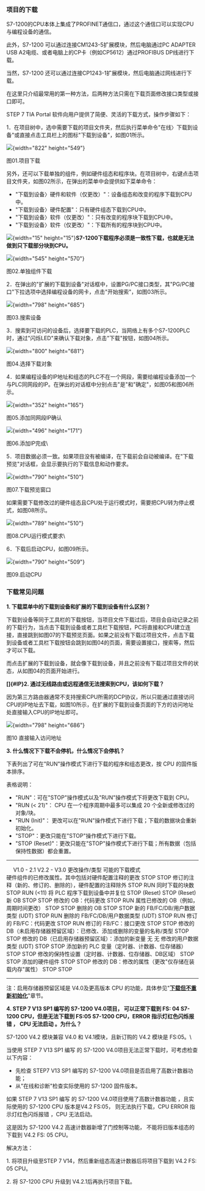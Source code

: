 ### 项目的下载

S7-1200的CPU本体上集成了PROFINET通信口，通过这个通信口可以实现CPU与编程设备的通信。

此外，S7-1200 可以通过连接CM1243-5扩展模块，然后电脑通过PC ADAPTER USB
A2电缆、或者电脑上的CP卡（例如CP5612）通过PROFIBUS DP线进行下载。

当然，S7-1200 还可以通过连接CP1243-1扩展模块，然后电脑通过网线进行下载。

在这里只介绍最常用的第一种方法，后两种方法只需在下载页面修改接口类型或接口即可。

STEP 7 TIA Portal 软件向用户提供了简便、灵活的下载方式，操作步骤如下：

1．在项目树中，选中需要下载的项目文件夹，然后执行菜单命令\"在线〉下载到设备\"或直接点击工具栏上的图标\"下载到设备\"，如图01所示。

![](images/4-1.png){width="822" height="549"}

图01.项目下载

另外，还可以下载单独的组件，例如硬件组态和程序块。在项目树中，右键点击项目文件夹，如图02所示，在弹出的菜单中会提供如下菜单命令：

-   \"下载到设备〉硬件和软件（仅更改）\"：设备组态和改变的程序下载到CPU中。
-   \"下载到设备〉硬件配置\"：只有硬件组态下载到CPU中。
-   \"下载到设备〉软件（仅更改）\"：只有改变的程序块下载到CPU中。
-   \"下载到设备〉软件（仅更改）\"：下载所有的程序块到CPU中。

![](images/3.gif){width="15"
height="15"}**S7-1200下载程序必须是一致性下载，也就是无法做到只下载部分块到CPU。**

![](images/4-2.png){width="545" height="570"}

图02.单独组件下载

2．在弹出的\"扩展的下载到设备\"对话框中，设置PG/PC接口类型，其\"PG/PC接口\"下拉选项中选择编程设备的网卡，点击\"开始搜索\"，如图03所示。

![](images/4-3.png){width="798" height="685"}

图03.搜索设备

3．搜索到可访问的设备后，选择要下载的PLC，当网络上有多个S7-1200PLC时，通过\"闪烁LED\"来确认下载对象，点击\"下载\"按钮，如图04所示。

![](images/4-4.png){width="800" height="681"}

图04.选择下载对象

4．如果编程设备的IP地址和组态的PLC不在一个网段，需要给编程设备添加一个与PLC同网段的IP。在弹出的对话框中分别点击\"是\"和\"确定\"，如图05和图06所示。

![](images/4-5.jpg){width="352" height="165"}

图05.添加同网段IP确认

![](images/4-6.jpg){width="496" height="171"}

图06.添加IP完成\

5．项目数据必须一致。如果项目没有被编译，在下载前会自动被编译。在\"下载预览\"对话框，会显示要执行的下载信息和动作要求。

![](images/4-7.png){width="790" height="510"}

图07.下载预览窗口

如果需要下载修改过的硬件组态且CPU处于运行模式时，需要把CPU转为停止模式，如图08所示。

![](images/4-8.png){width="789" height="510"}

图08.CPU运行模式要求\

6．下载后启动CPU，如图09所示。

![](images/4-9.png){width="790" height="509"}

图09.启动CPU

### 下载常见问题

**1. 下载菜单中的下载到设备和扩展的下载到设备有什么区别？**

下载到设备等同于工具栏的下载按钮，当项目文件下载过后，项目会自动记录之前的下载行为，当点击下载到设备或者工具栏下载按钮，PC将直接和CPU建立连接，直接跳到如图07的下载预览页面。如果之前没有下载过项目文件，点击下载到设备或者工具栏下载按钮会跳到如图04的页面，需要设置接口，搜索等，然后才可以下载。

而点击扩展的下载到设备，就会像下载到设备，并且之前没有下载过项目文件的状态，从如图04的页面开始进行。

**[]{#IP}2. 通过无线路由或远程通信无法搜索到CPU，该如何下载？**

因为第三方路由器通常不支持搜索CPU所需的DCP协议，所以只能通过直接访问CPU的IP地址去下载，如图10所示，在扩展的下载到设备页面的下方的访问地址处直接输入CPU的IP地址即可。

![](images/4-10.png){width="798" height="686"}

图10 直接输入访问地址

**3. 什么情况下下载不会停机，什么情况下会停机？**

下表列出了可在\"RUN\"操作模式下进行下载的程序和组态更改，按 CPU
的固件版本排序。

表格说明：

-   \"RUN\"：可在\"STOP\"操作模式以及\"RUN\"操作模式下将更改下载到 CPU。
-   \"RUN (\< 21)\"： CPU 在一个程序周期中最多可以集成 20
    个全新或修改过的对象/块。
-   \"RUN (Init)\"：
    更改可以在\"RUN\"操作模式下进行下载；下载的数据块会重新初始化。
-   \"STOP\"：更改只能在\"STOP\"操作模式下进行下载。
-   \"STOP
    (Reset)\"：更改只能在\"STOP\"操作模式下进行下载；所有数据（包括保持性数据）都会重置。

  ------------------------------------------------------------------------ ----------------- --------------
  　                                                                       V1.0 - 2.1        V2.2 - V3.0
  更改操作/类型                                                            可能的下载模式    
  硬件组件的已修改属性。其中包括对硬件配置注释的更改                       STOP              STOP
  修订的注释（新的、修订的、删除的），硬件配置的注释除外                   STOP              RUN
  同时下载的块数                                                           STOP              RUN (\<11)
  将 PLC 程序下载到设备中并复位                                            STOP (Reset)      STOP (Reset)
  新 OB                                                                    STOP              STOP
  修改的 OB：代码更改                                                      STOP              RUN
  属性已修改的 OB（例如，周期时间更改）                                    STOP              STOP
  删除的 OB                                                                STOP              STOP
  新的 FB/FC/DB/用户数据类型 (UDT)                                         STOP              RUN
  删除的 FB/FC/DB/用户数据类型 (UDT)                                       STOP              RUN
  修订的 FB/FC：代码更改                                                   STOP              RUN
  修订的 FB/FC：接口更改                                                   STOP              STOP
  修改的 DB（未启用存储器预留区域）：已修改、添加或删除的变量的名称/类型   STOP              STOP
  修改的 DB（已启用存储器预留区域）：添加的新变量                          无                无
  修改的用户数据类型 (UDT)                                                 STOP              STOP
  添加新的 PLC 变量（定时器、计数器、位存储器）                            STOP              STOP
  修改的保持性设置（定时器、计数器、位存储器、DB区域）                     STOP              STOP
  添加的硬件组件                                                           STOP              STOP
  修改的 DB：修改的属性（更改"仅存储在装载内存"属性）                      STOP              STOP
  ------------------------------------------------------------------------ ----------------- --------------

注：启用存储器预留区域是 V4.0及更高版本 CPU
的功能，具体参见"[**下载但不重新初始化**](05-download_in_run.htm)"章节。

**4. STEP 7 V13 SP1 编写的 S7-1200 V4.0项目， 可以正常下载到 FS: 04
S7-1200 CPU，但是无法下载到 FS:05 S7-1200 CPU，ERROR 指示灯红色闪烁报错
， CPU 无法启动 。为什么？**

S7-1200 V4.2 模块兼容 V4.0 和 V4.1模块，且新订购的 V4.2 模块是 FS:05。\

当使用 STEP 7 V13 SP1 编写 的 S7-1200
V4.0项目无法正常下载时，可考虑检查以下内容：

-   先检查 STEP7 V13 SP1 编写的 S7-1200
    V4.0项目是否启用了高数计数器功能；
-   从"在线和诊断"检查实际使用的 S7-1200 固件版本。

如果 STEP 7 V13 SP1 编写 的 S7-1200 V4.0项目使用了高数计数器功能
，且实际使用的 S7-1200 CPU 版本是V4.2 FS:05， 则无法执行下载，CPU ERROR
指示灯红色闪烁报错 ，CPU 无法启动。

这是因为 S7-1200 V4.2 高速计数器新增了门控制等功能，
不能将旧版本组态的下载到 V4.2 FS: 05 CPU。

解决方法：

1\. 将项目升级至STEP 7 V14，然后重新组态高速计数器后将项目下载到 V4.2
FS: 05 CPU。

2\. 将 S7-1200 CPU 升级到 V4.2.1后再执行项目下载。
